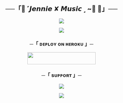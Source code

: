 <h2 align="center">
    ──「🌸 ˹𝙅𝙚𝙣𝙣𝙞𝙚 ✘ 𝙈𝙪𝙨𝙞𝙘 ˼ ~🎵 🌸」──
</h2>

<p align="center">
  <img src="https://telegra.ph/file/25b7c34d8bfa28babf09b.jpg">
</p>



<p align="center">
  <img src="https://telegra.ph/file/25b7c34d8bfa28babf09b.jpg">
</p>

<h3 align="center">
    ─「 ᴅᴇᴩʟᴏʏ ᴏɴ ʜᴇʀᴏᴋᴜ 」─
</h3>

<p align="center"><a href="https://dashboard.heroku.com/new?template=https://github.com/Moonshining6/MoonxxMusiCCC"> <img src="https://img.shields.io/badge/Deploy%20On%20Heroku-black?style=for-the-badge&logo=heroku" width="220" height="38.45"/></a></p>


<h3 align="center">
    ─「 sᴜᴩᴩᴏʀᴛ 」─
</h3>

<p align="center">
<a href="https://t.me/MILKY_WAY_45"><img src="https://img.shields.io/badge/-Support%20Group-blue.svg?style=for-the-badge&logo=Telegram"></a>
</p>

<p align="center">
<a href="https://t.me/MOON_M_6"><img src="https://img.shields.io/badge/-Support%20Channel-blue.svg?style=for-the-badge&logo=Telegram"></a>
</p>
</b>
